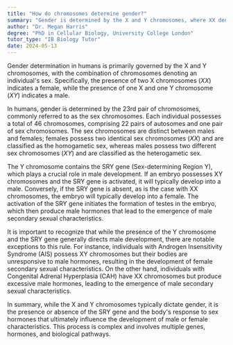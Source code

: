 ```yaml
---
title: "How do chromosomes determine gender?"
summary: "Gender is determined by the X and Y chromosomes, where XX denotes female and XY denotes male."
author: "Dr. Megan Harris"
degree: "PhD in Cellular Biology, University College London"
tutor_type: "IB Biology Tutor"
date: 2024-05-13
---
```


Gender determination in humans is primarily governed by the X and Y chromosomes, with the combination of chromosomes denoting an individual's sex. Specifically, the presence of two X chromosomes ($XX$) indicates a female, while the presence of one X and one Y chromosome ($XY$) indicates a male.

In humans, gender is determined by the 23rd pair of chromosomes, commonly referred to as the sex chromosomes. Each individual possesses a total of 46 chromosomes, comprising 22 pairs of autosomes and one pair of sex chromosomes. The sex chromosomes are distinct between males and females; females possess two identical sex chromosomes ($XX$) and are classified as the homogametic sex, whereas males possess two different sex chromosomes ($XY$) and are classified as the heterogametic sex.

The Y chromosome contains the SRY gene (Sex-determining Region Y), which plays a crucial role in male development. If an embryo possesses XY chromosomes and the SRY gene is activated, it will typically develop into a male. Conversely, if the SRY gene is absent, as is the case with XX chromosomes, the embryo will typically develop into a female. The activation of the SRY gene initiates the formation of testes in the embryo, which then produce male hormones that lead to the emergence of male secondary sexual characteristics.

It is important to recognize that while the presence of the Y chromosome and the SRY gene generally directs male development, there are notable exceptions to this rule. For instance, individuals with Androgen Insensitivity Syndrome (AIS) possess XY chromosomes but their bodies are unresponsive to male hormones, resulting in the development of female secondary sexual characteristics. On the other hand, individuals with Congenital Adrenal Hyperplasia (CAH) have XX chromosomes but produce excessive male hormones, leading to the emergence of male secondary sexual characteristics.

In summary, while the X and Y chromosomes typically dictate gender, it is the presence or absence of the SRY gene and the body's response to sex hormones that ultimately influence the development of male or female characteristics. This process is complex and involves multiple genes, hormones, and biological pathways.
    